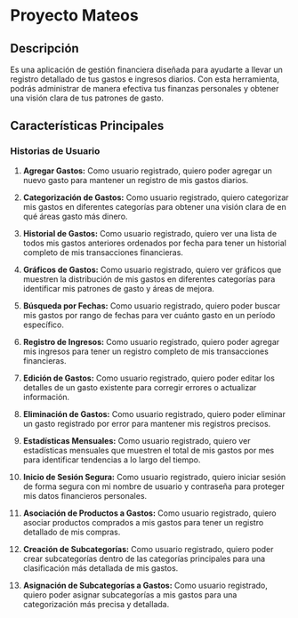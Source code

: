 # Proyecto Mateos

## Descripción

Es una aplicación de gestión financiera diseñada para ayudarte a llevar un registro detallado de tus gastos e ingresos diarios. Con esta herramienta, podrás administrar de manera efectiva tus finanzas personales y obtener una visión clara de tus patrones de gasto.

## Características Principales

### Historias de Usuario

1. **Agregar Gastos:** Como usuario registrado, quiero poder agregar un nuevo gasto para mantener un registro de mis gastos diarios.

2. **Categorización de Gastos:** Como usuario registrado, quiero categorizar mis gastos en diferentes categorías para obtener una visión clara de en qué áreas gasto más dinero.

3. **Historial de Gastos:** Como usuario registrado, quiero ver una lista de todos mis gastos anteriores ordenados por fecha para tener un historial completo de mis transacciones financieras.

4. **Gráficos de Gastos:** Como usuario registrado, quiero ver gráficos que muestren la distribución de mis gastos en diferentes categorías para identificar mis patrones de gasto y áreas de mejora.

5. **Búsqueda por Fechas:** Como usuario registrado, quiero poder buscar mis gastos por rango de fechas para ver cuánto gasto en un período específico.

6. **Registro de Ingresos:** Como usuario registrado, quiero poder agregar mis ingresos para tener un registro completo de mis transacciones financieras.

7. **Edición de Gastos:** Como usuario registrado, quiero poder editar los detalles de un gasto existente para corregir errores o actualizar información.

8. **Eliminación de Gastos:** Como usuario registrado, quiero poder eliminar un gasto registrado por error para mantener mis registros precisos.

9. **Estadísticas Mensuales:** Como usuario registrado, quiero ver estadísticas mensuales que muestren el total de mis gastos por mes para identificar tendencias a lo largo del tiempo.

10. **Inicio de Sesión Segura:** Como usuario registrado, quiero iniciar sesión de forma segura con mi nombre de usuario y contraseña para proteger mis datos financieros personales.
11. **Asociación de Productos a Gastos:** Como usuario registrado, quiero asociar productos comprados a mis gastos para tener un registro detallado de mis compras.
12. **Creación de Subcategorías:** Como usuario registrado, quiero poder crear subcategorías dentro de las categorías principales para una clasificación más detallada de mis gastos.
12. **Asignación de Subcategorías a Gastos:** Como usuario registrado, quiero poder asignar subcategorías a mis gastos para una categorización más precisa y detallada.

 
